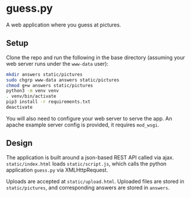 # guess.py

A web application where you guess at pictures.

## Setup

Clone the repo and run the following in the base directory (assuming your
web server runs under the `www-data` user):

```bash
mkdir answers static/pictures
sudo chgrp www-data answers static/pictures
chmod g+w answers static/pictures
python3 -m venv venv
. venv/bin/activate
pip3 install -r requirements.txt
deactivate
```

You will also need to configure your web server to serve the app. An 
apache example server config is provided, it requires `mod_wsgi`.
 
## Design
 
The application is built around a json-based REST API called via ajax.
`static/index.html` loads `static/script.js`, which calls the python 
application `guess.py` via XMLHttpRequest.

Uploads are accepted at `static/upload.html`. Uploaded files are stored 
in `static/pictures`, and corresponding answers are stored in `answers`.
